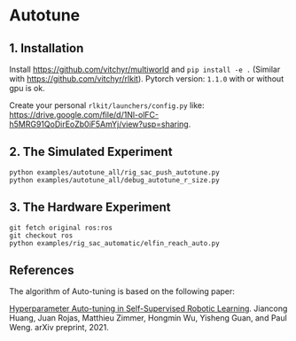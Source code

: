 # Autotune

## 1. Installation
Install https://github.com/vitchyr/multiworld and `pip install -e .` (Similar with https://github.com/vitchyr/rlkit).
Pytorch version: `1.1.0` with or without gpu is ok.

Create your personal `rlkit/launchers/config.py` like: https://drive.google.com/file/d/1Nl-olFC-h5MRG91QoDirEoZb0iF5AmYj/view?usp=sharing.



## 2. The Simulated Experiment
```
python examples/autotune_all/rig_sac_push_autotune.py
python examples/autotune_all/debug_autotune_r_size.py
```

## 3. The Hardware Experiment
```
git fetch original ros:ros
git checkout ros
python examples/rig_sac_automatic/elfin_reach_auto.py
```

## References
The algorithm of Auto-tuning is based on the following paper:

[Hyperparameter Auto-tuning in Self-Supervised Robotic Learning](https://arxiv.org/abs/2010.08252). Jiancong Huang, Juan Rojas, Matthieu Zimmer, Hongmin Wu, Yisheng Guan, and Paul Weng. arXiv preprint, 2021.

